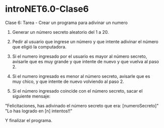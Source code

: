 # introNET6.0-Clase6

Clase 6: Tarea - Crear un programa para adivinar un numero
1) Generar un número secreto aleatorio del 1 a 20. 

2) Pedir al usuario que ingrese un número y que intente adivinar el número que eligió la computadora.

3) Si el numero ingresado por el usuario es mayor al número secreto, avisarle que es muy grande y que intente de nuevo y que vuelva al paso 2.

4) Si el numero ingresado es menor al número secreto, avisarle que es muy chico, y que intente de nuevo volviendo al paso 2.

5) Si el número ingresado coincide con el número secreto, sacar el siguiente mensaje:

"Felicitaciones, has adivinado el número secreto que era:  [numeroSecreto]"
"Lo has logrado en [n] intentos!!"

Y finalizar el programa.

